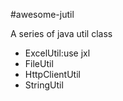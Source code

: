 #awesome-jutil

A series of java util class

* ExcelUtil:use jxl
* FileUtil
* HttpClientUtil
* StringUtil
